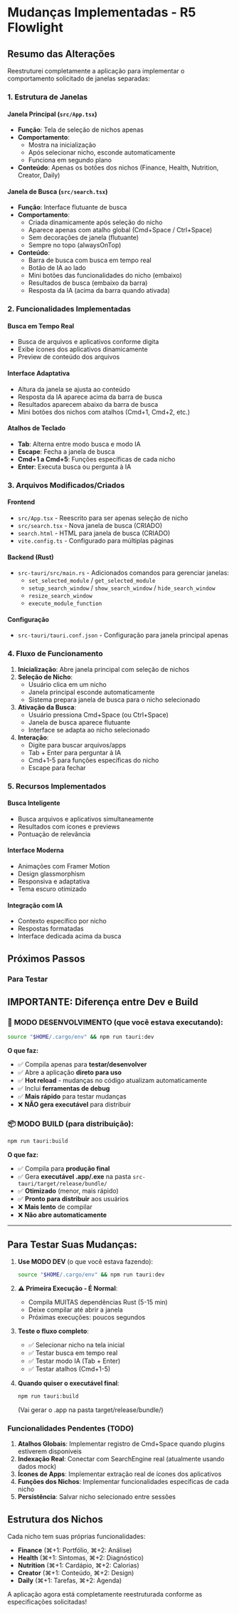 # Mudanças Implementadas - R5 Flowlight

## Resumo das Alterações

Reestruturei completamente a aplicação para implementar o comportamento solicitado de janelas separadas:

### 1. Estrutura de Janelas

#### Janela Principal (`src/App.tsx`)
- **Função**: Tela de seleção de nichos apenas
- **Comportamento**: 
  - Mostra na inicialização
  - Após selecionar nicho, esconde automaticamente
  - Funciona em segundo plano
- **Conteúdo**: Apenas os botões dos nichos (Finance, Health, Nutrition, Creator, Daily)

#### Janela de Busca (`src/search.tsx`)
- **Função**: Interface flutuante de busca
- **Comportamento**:
  - Criada dinamicamente após seleção do nicho
  - Aparece apenas com atalho global (Cmd+Space / Ctrl+Space)
  - Sem decorações de janela (flutuante)
  - Sempre no topo (alwaysOnTop)
- **Conteúdo**:
  - Barra de busca com busca em tempo real
  - Botão de IA ao lado
  - Mini botões das funcionalidades do nicho (embaixo)
  - Resultados de busca (embaixo da barra)
  - Resposta da IA (acima da barra quando ativada)

### 2. Funcionalidades Implementadas

#### Busca em Tempo Real
- Busca de arquivos e aplicativos conforme digita
- Exibe ícones dos aplicativos dinamicamente
- Preview de conteúdo dos arquivos

#### Interface Adaptativa
- Altura da janela se ajusta ao conteúdo
- Resposta da IA aparece acima da barra de busca
- Resultados aparecem abaixo da barra de busca
- Mini botões dos nichos com atalhos (Cmd+1, Cmd+2, etc.)

#### Atalhos de Teclado
- **Tab**: Alterna entre modo busca e modo IA
- **Escape**: Fecha a janela de busca
- **Cmd+1 a Cmd+5**: Funções específicas de cada nicho
- **Enter**: Executa busca ou pergunta à IA

### 3. Arquivos Modificados/Criados

#### Frontend
- `src/App.tsx` - Reescrito para ser apenas seleção de nicho
- `src/search.tsx` - Nova janela de busca (CRIADO)
- `search.html` - HTML para janela de busca (CRIADO)
- `vite.config.ts` - Configurado para múltiplas páginas

#### Backend (Rust)
- `src-tauri/src/main.rs` - Adicionados comandos para gerenciar janelas:
  - `set_selected_module` / `get_selected_module`
  - `setup_search_window` / `show_search_window` / `hide_search_window`
  - `resize_search_window`
  - `execute_module_function`

#### Configuração
- `src-tauri/tauri.conf.json` - Configuração para janela principal apenas

### 4. Fluxo de Funcionamento

1. **Inicialização**: Abre janela principal com seleção de nichos
2. **Seleção de Nicho**: 
   - Usuário clica em um nicho
   - Janela principal esconde automaticamente
   - Sistema prepara janela de busca para o nicho selecionado
3. **Ativação da Busca**:
   - Usuário pressiona Cmd+Space (ou Ctrl+Space)
   - Janela de busca aparece flutuante
   - Interface se adapta ao nicho selecionado
4. **Interação**:
   - Digite para buscar arquivos/apps
   - Tab + Enter para perguntar à IA
   - Cmd+1-5 para funções específicas do nicho
   - Escape para fechar

### 5. Recursos Implementados

#### Busca Inteligente
- Busca arquivos e aplicativos simultaneamente
- Resultados com ícones e previews
- Pontuação de relevância

#### Interface Moderna
- Animações com Framer Motion
- Design glassmorphism
- Responsiva e adaptativa
- Tema escuro otimizado

#### Integração com IA
- Contexto específico por nicho
- Respostas formatadas
- Interface dedicada acima da busca

## Próximos Passos

### Para Testar

## **IMPORTANTE: Diferença entre Dev e Build**

### 🚀 **MODO DESENVOLVIMENTO** (que você estava executando):
```bash
source "$HOME/.cargo/env" && npm run tauri:dev
```

**O que faz:**
- ✅ Compila apenas para **testar/desenvolver**
- ✅ Abre a aplicação **direto para uso**
- ✅ **Hot reload** - mudanças no código atualizam automaticamente
- ✅ Inclui **ferramentas de debug**
- ✅ **Mais rápido** para testar mudanças
- ❌ **NÃO gera executável** para distribuir

### 📦 **MODO BUILD** (para distribuição):
```bash
npm run tauri:build
```

**O que faz:**
- ✅ Compila para **produção final**
- ✅ Gera **executável .app/.exe** na pasta `src-tauri/target/release/bundle/`
- ✅ **Otimizado** (menor, mais rápido)
- ✅ **Pronto para distribuir** aos usuários
- ❌ **Mais lento** de compilar
- ❌ **Não abre automaticamente**

---

## **Para Testar Suas Mudanças:**

1. **Use MODO DEV** (o que você estava fazendo):
   ```bash
   source "$HOME/.cargo/env" && npm run tauri:dev
   ```

2. **⚠️ Primeira Execução - É Normal**:
   - Compila MUITAS dependências Rust (5-15 min)
   - Deixe compilar até abrir a janela
   - Próximas execuções: poucos segundos

3. **Teste o fluxo completo**:
   - ✅ Selecionar nicho na tela inicial
   - ✅ Testar busca em tempo real
   - ✅ Testar modo IA (Tab + Enter)
   - ✅ Testar atalhos (Cmd+1-5)

4. **Quando quiser o executável final**:
   ```bash
   npm run tauri:build
   ```
   (Vai gerar o .app na pasta target/release/bundle/)

### Funcionalidades Pendentes (TODO)

1. **Atalhos Globais**: Implementar registro de Cmd+Space quando plugins estiverem disponíveis
2. **Indexação Real**: Conectar com SearchEngine real (atualmente usando dados mock)
3. **Ícones de Apps**: Implementar extração real de ícones dos aplicativos
4. **Funções dos Nichos**: Implementar funcionalidades específicas de cada nicho
5. **Persistência**: Salvar nicho selecionado entre sessões

## Estrutura dos Nichos

Cada nicho tem suas próprias funcionalidades:

- **Finance** (⌘+1: Portfólio, ⌘+2: Análise)
- **Health** (⌘+1: Sintomas, ⌘+2: Diagnóstico)  
- **Nutrition** (⌘+1: Cardápio, ⌘+2: Calorias)
- **Creator** (⌘+1: Conteúdo, ⌘+2: Design)
- **Daily** (⌘+1: Tarefas, ⌘+2: Agenda)

A aplicação agora está completamente reestruturada conforme as especificações solicitadas!